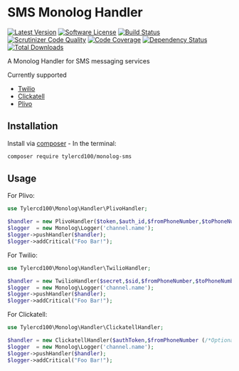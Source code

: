 # SMS Monolog Handler
[![Latest Version](https://img.shields.io/github/release/tylercd100/monolog-sms.svg?style=flat-square)](https://github.com/tylercd100/monolog-sms/releases)
[![Software License](https://img.shields.io/badge/license-MIT-brightgreen.svg?style=flat-square)](LICENSE.md)
[![Build Status](https://travis-ci.org/tylercd100/monolog-sms.svg?branch=master)](https://travis-ci.org/tylercd100/monolog-sms)
[![Scrutinizer Code Quality](https://scrutinizer-ci.com/g/tylercd100/monolog-sms/badges/quality-score.png?b=master)](https://scrutinizer-ci.com/g/tylercd100/monolog-sms/?branch=master)
[![Code Coverage](https://scrutinizer-ci.com/g/tylercd100/monolog-sms/badges/coverage.png?b=master)](https://scrutinizer-ci.com/g/tylercd100/monolog-sms/?branch=master)
[![Dependency Status](https://www.versioneye.com/user/projects/56f3252c35630e0029db0187/badge.svg?style=flat)](https://www.versioneye.com/user/projects/56f3252c35630e0029db0187)
[![Total Downloads](https://img.shields.io/packagist/dt/tylercd100/monolog-sms.svg?style=flat-square)](https://packagist.org/packages/tylercd100/monolog-sms)

A Monolog Handler for SMS messaging services

Currently supported
- [Twilio](https://www.twilio.com/)
- [Clickatell](https://www.clickatell.com/)
- [Plivo](https://www.plivo.com/)

## Installation

Install via [composer](https://getcomposer.org/) - In the terminal:
```bash
composer require tylercd100/monolog-sms
```

## Usage
For Plivo:
```php
use Tylercd100\Monolog\Handler\PlivoHandler;

$handler = new PlivoHandler($token,$auth_id,$fromPhoneNumber,$toPhoneNumber);
$logger  = new Monolog\Logger('channel.name');
$logger->pushHandler($handler);
$logger->addCritical("Foo Bar!");
```

For Twilio:
```php
use Tylercd100\Monolog\Handler\TwilioHandler;

$handler = new TwilioHandler($secret,$sid,$fromPhoneNumber,$toPhoneNumber);
$logger  = new Monolog\Logger('channel.name');
$logger->pushHandler($handler);
$logger->addCritical("Foo Bar!");
```

For Clickatell:
```php
use Tylercd100\Monolog\Handler\ClickatellHandler;

$handler = new ClickatellHandler($authToken,$fromPhoneNumber (/*Optional*/),$toPhoneNumber (/*String|Array*/));
$logger  = new Monolog\Logger('channel.name');
$logger->pushHandler($handler);
$logger->addCritical("Foo Bar!");
```